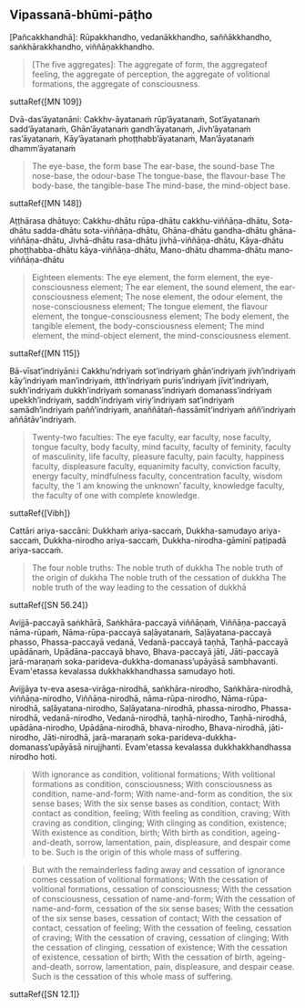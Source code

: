 ## Vipassanā-bhūmi-pāṭho<a id="vipassana-bhumi-patho"></a>

[Pañcakkhandhā]:
Rūpakkhandho, vedanākkhandho,
saññākkhandho, saṅkhārakkhandho,
viññāṇakkhandho.

<div class="english">

> [The five aggregates]: The aggregate of form, the aggregateof feeling, the aggregate of perception, the aggregate of volitional formations, the aggregate of consciousness.

</div>

suttaRef{[MN 109]}

Dvā-das’āyatanāni:
Cakkhv-āyatanaṁ rūp’āyatanaṁ,
Sot’āyatanaṁ sadd’āyatanaṁ,
Ghān’āyatanaṁ gandh’āyatanaṁ,
Jivh’āyatanaṁ ras’āyatanaṁ,
Kāy’āyatanaṁ phoṭṭhabb’āyatanaṁ,
Man’āyatanaṁ dhamm’āyatanaṁ

<div class="english">

> The eye-base, the form base
> The ear-base, the sound-base
> The nose-base, the odour-base
> The tongue-base, the flavour-base
> The body-base, the tangible-base
> The mind-base, the mind-object base.

</div>

suttaRef{[MN 148]}

Aṭṭhārasa dhātuyo:
Cakkhu-dhātu rūpa-dhātu cakkhu-viññāṇa-dhātu,
Sota-dhātu sadda-dhātu sota-viññāṇa-dhātu,
Ghāna-dhātu gandha-dhātu ghāna-viññāṇa-dhātu,
Jivhā-dhātu rasa-dhātu jivhā-viññāṇa-dhātu,
Kāya-dhātu phoṭṭhabba-dhātu kāya-viññāṇa-dhātu,
Mano-dhātu dhamma-dhātu mano-viññāṇa-dhātu

<div class="english">

> Eighteen elements: The eye element, the form element, the eye-consciousness
> element;
> The ear element, the sound element, the ear-consciousness element;
> The nose element, the odour element, the nose-consciousness element;
> The tongue element, the flavour element, the tongue-consciousness element;
> The body element, the tangible element, the body-consciousness element;
> The mind element, the mind-object element, the mind-consciousness element.

</div>

suttaRef{[MN 115]}

Bā-vīsat’indriyāni:i
Cakkhu’ndriyaṁ sot’indriyaṁ ghān’indriyaṁ
jivh’indriyaṁ kāy’indriyaṁ man’indriyaṁ,
itth’indriyaṁ puris’indriyaṁ jīvit’indriyaṁ,
sukh’indriyaṁ dukkh’indriyaṁ
somanass’indriyaṁ domanass’indriyaṁ upekkh’indriyaṁ,
saddh’indriyaṁ viriy’indriyaṁ sat’indriyaṁ
samādh’indriyaṁ paññ’indriyaṁ,
anaññātañ-ñassāmīt’indriyaṁ aññ’indriyaṁ aññātāv’indriyaṁ.

<div class="english">

> Twenty-two faculties: The eye faculty, ear faculty, nose faculty, tongue faculty, body faculty, mind faculty, faculty of feminity, faculty of masculinity, life faculty, pleasure faculty, pain faculty, happiness faculty, displeasure faculty, equanimity faculty, conviction faculty, energy faculty, mindfulness faculty, concentration faculty, wisdom faculty, the ‘I am knowing the unknown’ faculty, knowledge faculty, the faculty of one with complete knowledge.

</div>

suttaRef{[Vibh]}

Cattāri ariya-saccāni:
Dukkhaṁ ariya-saccaṁ,
Dukkha-samudayo ariya-saccaṁ,
Dukkha-nirodho ariya-saccaṁ,
Dukkha-nirodha-gāminī paṭipadā ariya-saccaṁ.

<div class="english">

> The four noble truths:
> The noble truth of dukkha
> The noble truth of the origin of dukkha
> The noble truth of the cessation of dukkha
> The noble truth of the way leading to the cessation of dukkhā

</div>

suttaRef{[SN 56.24]}

Avijjā-paccayā saṅkhārā,
Saṅkhāra-paccayā viññāṇaṁ,
Viññāṇa-paccayā nāma-rūpaṁ,
Nāma-rūpa-paccayā saḷāyatanaṁ,
Saḷāyatana-paccayā phasso,
Phassa-paccayā vedanā,
Vedanā-paccayā taṇhā,
Taṇhā-paccayā upādānaṁ,
Upādāna-paccayā bhavo,
Bhava-paccayā jāti,
Jāti-paccayā jarā-maraṇaṁ soka-parideva-dukkha-domanass’upāyāsā sambhavanti.
Evam'etassa kevalassa dukkhakkhandhassa samudayo hoti.

Avijjāya tv-eva asesa-virāga-nirodhā, saṅkhāra-nirodho,
Saṅkhāra-nirodhā, viññāṇa-nirodho,
Viññāṇa-nirodhā, nāma-rūpa-nirodho,
Nāma-rūpa-nirodhā, saḷāyatana-nirodho,
Saḷāyatana-nirodhā, phassa-nirodho,
Phassa-nirodhā, vedanā-nirodho,
Vedanā-nirodhā, taṇhā-nirodho,
Taṇhā-nirodhā, upādāna-nirodho,
Upādāna-nirodhā, bhava-nirodho,
Bhava-nirodhā, jāti-nirodho,
Jāti-nirodhā, jarā-maraṇaṁ soka-parideva-dukkha-domanass’upāyāsā nirujjhanti.
Evam'etassa kevalassa dukkhakkhandhassa nirodho hoti.

<div class="english">

> With ignorance as condition, volitional formations;
> With volitional formations as condition, consciousness;
> With consciousness as condition, name-and-form;
> With name-and-form as condition, the six sense bases;
> With the six sense bases as condition, contact;
> With contact as condition, feeling;
> With feeling as condition, craving;
> With craving as condition, clinging;
> With clinging as condition, existence;
> With existence as condition, birth;
> With birth as condition, ageing-and-death, sorrow, lamentation, pain, displeasure, and despair come to be.
> Such is the origin of this whole mass of suffering.

> But with the remainderless fading away and cessation of ignorance comes cessation of volitional formations;
> With the cessation of volitional formations, cessation of consciousness;
> With the cessation of consciousness, cessation of name-and-form;
> With the cessation of name-and-form, cessation of the six sense bases;
> With the cessation of the six sense bases, cessation of contact;
> With the cessation of contact, cessation of feeling;
> With the cessation of feeling, cessation of craving;
> With the cessation of craving, cessation of clinging;
> With the cessation of clinging, cessation of existence;
> With the cessation of existence, cessation of birth;
> With the cessation of birth, ageing-and-death, sorrow, lamentation, pain, displeasure, and despair cease.
> Such is the cessation of this whole mass of suffering.

</div>

suttaRef{[SN 12.1]}
